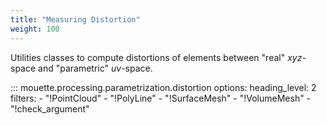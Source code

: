 ```yaml
---
title: "Measuring Distortion"
weight: 100
---
```


Utilities classes to compute distortions of elements between "real" $xyz$-space and "parametric" $uv$-space.

::: mouette.processing.parametrization.distortion
    options:
        heading_level: 2
        filters:
            - "!PointCloud"
            - "!PolyLine"
            - "!SurfaceMesh"
            - "!VolumeMesh"
            - "!check_argument"